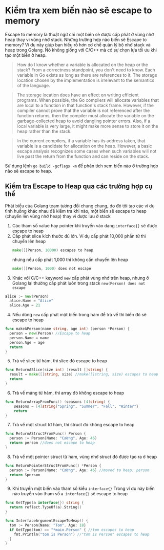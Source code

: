 # Kiểm tra xem biến nào sẽ escape to memory

Escape to memory là thuật ngữ chỉ một biến sẽ được cấp phát ở vùng nhớ heap thay vì vùng nhớ stack. Những trường hợp nào biến sẽ Escape to memory? Ví dụ này giúp bạn hiểu rõ hơn cơ chế quản lý bộ nhớ stack và heap trong Golang. Nó không giống với C/C++ mà có sự chọn lựa tối ưu khi tạo một biến ở heap.

>How do I know whether a variable is allocated on the heap or the stack?
From a correctness standpoint, you don't need to know. Each variable in Go exists as long as there are references to it. The storage location chosen by the implementation is irrelevant to the semantics of the language.

>The storage location does have an effect on writing efficient programs. When possible, the Go compilers will allocate variables that are local to a function in that function's stack frame. However, if the compiler cannot prove that the variable is not referenced after the function returns, then the compiler must allocate the variable on the garbage-collected heap to avoid dangling pointer errors. Also, if a local variable is very large, it might make more sense to store it on the heap rather than the stack.

>In the current compilers, if a variable has its address taken, that variable is a candidate for allocation on the heap. However, a basic escape analysis recognizes some cases when such variables will not live past the return from the function and can reside on the stack.

Sử dụng lệnh ```go build -gcflags -m``` để phân tích xem biến nào ở trường hợp nào sẽ escape to heap.


## Kiểm tra Escape to Heap qua các trường hợp cụ thể

Phát biểu của Golang team tương đối chung chung, do đó tôi tạo các ví dụ tình huống khác nhau để kiểm tra khi nào, một biến sẽ escape to heap (chuyển lên vùng nhớ heap) thay vì được lưu ở stack

1. Các tham số value hay pointer khi truyền vào dạng ```interface{}``` sẽ được escape to heap
2. Cấp phát slice kích thước đủ lớn.
  Ví dụ cấp phát 10,000 phần tử thì chuyển lên heap
   ```go
   make([]Person, 10000) escapes to heap
   ```
   nhưng nếu cấp phát 1,000 thì không cần chuyển lên heap
   ```go
   make([]Person, 1000) does not escape
   ```
3. Khác với C/C++ keyword ```new``` cấp phát vùng nhớ trên heap, nhưng ở Golang lại thường cấp phát luôn trong stack ```new(Person) does not escape```
  ```go
  alice := new(Person)
	alice.Name = "Alice"
	alice.Age = 21
  ```

4. Nếu dùng ```new``` cấp phát một biến trong hàm để trả về thì biến đó sẽ escape to heap
  ```go
  func makeAPerson(name string, age int) (person *Person) {
    person = new(Person) //Escape to heap
    person.Name = name
    person.Age = age
    return
  }
  ```

5. Trả về slice từ hàm, thì slice đó escape to heap
  ```go
  func ReturnASlice(size int) (result []string) {
    result = make([]string, size) //make([]string, size) escapes to heap
    return
  }
  ```

6. Trả về mảng từ hàm, thì array đó không escape to heap
  ```go
  func ReturnArrayFromFunc() (seasons [4]string) {
	  seasons = [4]string{"Spring", "Summer", "Fall", "Winter"}
	  return
  }
  ```
   
7. Trả về một struct từ hàm, thì struct đó không escape to heap
  ```go
  func ReturnAStructFromFunc() Person {
    person := Person{Name: "Cường", Age: 46}
    return person //does not escape to heap
  }
  ```
8. Trả về một pointer struct từ hàm, vùng nhớ struct đó được tạo ra ở heap
  ```go
  func ReturnPointerStructFromFunc() *Person {
    person := Person{Name: "Cường", Age: 46} //moved to heap: person
    return &person
  }
  ```
9. Khi truyền một biến vào tham số kiểu ```interface{}```
  Trong ví dụ này biến nào truyền vào tham số ```a interface{}``` sẽ escape to heap
  ```go
  func GetType(a interface{}) string {
    return reflect.TypeOf(a).String()
  }

  func InterfaceArgumentEscapeToHeap() {
    tom := Person{Name: "Tom", Age: 18}
    if GetType(tom) == "*main.Person" { //tom escapes to heap
      fmt.Println("tom is Person") //"tom is Person" escapes to heap
    }
  }
  ```


  